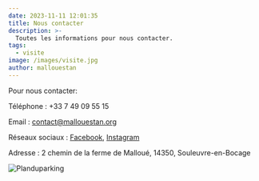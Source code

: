 ```yaml
---
date: 2023-11-11 12:01:35
title: Nous contacter
description: >-
  Toutes les informations pour nous contacter. 
tags:
  - visite
image: /images/visite.jpg
author: mallouestan
---
```


Pour nous contacter:

Téléphone : +33 7 49 09 55 15

Email : contact@mallouestan.org

Réseaux sociaux : [Facebook](https://www.facebook.com/mallouestan), [Instagram](https://www.instagram.com/le_mallouestan)

Adresse : 2 chemin de la ferme de Malloué, 14350, Souleuvre-en-Bocage

![Planduparking](../images/Planparking.png)
